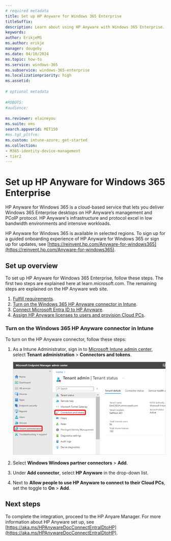 ```yaml
---
# required metadata
title: Set up HP Anyware for Windows 365 Enterprise
titleSuffix:
description: Learn about using HP Anyware with Windows 365 Enterprise.
keywords:
author: ErikjeMS  
ms.author: erikje
manager: dougeby
ms.date: 04/10/2024
ms.topic: how-to
ms.service: windows-365
ms.subservice: windows-365-enterprise
ms.localizationpriority: high
ms.assetid: 

# optional metadata

#ROBOTS:
#audience:

ms.reviewer: elaineyou    
ms.suite: ems
search.appverid: MET150
#ms.tgt_pltfrm:
ms.custom: intune-azure; get-started
ms.collection:
- M365-identity-device-management
- tier2
---
```


# Set up HP Anyware for Windows 365 Enterprise

HP Anyware for Windows 365 is a cloud-based service that lets you deliver Windows 365 Enterprise desktops on HP Anyware’s management and PCoIP protocol. HP Anyware's infrastructure and protocol excel in low bandwidth environments and intensive workloads.

HP Anyware for Windows 365 is available in selected regions. To sign up for a guided onboarding experience of HP Anyware for Windows 365 or sign up for updates, see [https://reinvent.hp.com/Anyware-for-windows365](https://reinvent.hp.com/Anyware-for-windows365).

## Set up overview

To set up HP Anyware for Windows 365 Enterprise, follow these steps. The first two steps are explained here at learn.microsoft.com. The remaining steps are explained on the HP Anyware web site.

1. [Fulfill requirements](hp-anyware-requirements.md).
2. [Turn on the Windows 365 HP Anyware connector in Intune](#turn-on-the-windows-365-hp-anyware-connector-in-intune).
4. [Connect Microsoft Entra ID to HP Anyware](https://aka.ms/HPAnywareDocConnectEntraIDtoHP).
5. [Assign HP Anyware licenses to users and provision Cloud PCs](https://aka.ms/HPAnywareDocAssignHPLic).

### Turn on the Windows 365 HP Anyware connector in Intune

To turn on the HP Anyware connector, follow these steps:

1. As a Intune Administrator, sign in to [Microsoft Intune admin center](https://go.microsoft.com/fwlink/?linkid=2109431), select **Tenant administration** > **Connectors and tokens**.

   ![Screenshot of navigating to Connectors and tokens](./media/set-up-citrix/connectors-tokens.png)

2. Select **Windows Windows partner connectors** > **Add**.
3. Under **Add connector**, select **HP Anyware** in the drop-down list.
4. Next to **Allow people to use HP Anyware to connect to their Cloud PCs**, set the toggle to **On** > **Add**.

<!-- ########################## -->
## Next steps

To complete the integration, proceed to the HP Anyare Manager. For more information about HP Anyware set up, see [https://aka.ms/HPAnywareDocConnectEntraIDtoHP](https://aka.ms/HPAnywareDocConnectEntraIDtoHP).
